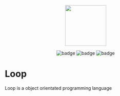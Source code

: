 <p align="center">
  <img style="text-align:center" src="https://avatars.githubusercontent.com/u/83108860?s=400&u=65339db9454ce0a053092a28ab961d7e9139e917&v=4" height="127px" width="128px">
</p>

<div style="text-align:center">

![badge](https://img.shields.io/github/last-commit/loop-lang/loop)
![badge](https://tokei.rs/b1/github/loop-lang/loop)
![badge](https://badgen.net/github/stars/loop-lang/loop)

</div>

# Loop
Loop is a object orientated programming language